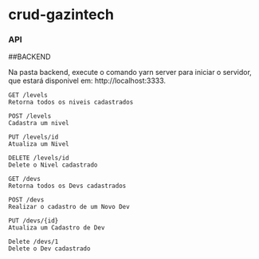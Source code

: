 # crud-gazintech


### API

##BACKEND

Na pasta backend, execute o comando yarn server para iniciar o servidor,
que estará disponivel em: http://localhost:3333.


```
GET /levels
Retorna todos os niveis cadastrados
```
```
POST /levels
Cadastra um nivel
```
```
PUT /levels/id
Atualiza um Nivel
```
```
DELETE /levels/id
Delete o Nivel cadastrado
```
```
GET /devs
Retorna todos os Devs cadastrados
```
```
POST /devs
Realizar o cadastro de um Novo Dev
```
```
PUT /devs/{id}
Atualiza um Cadastro de Dev
```
```
Delete /devs/1
Delete o Dev cadastrado
```
